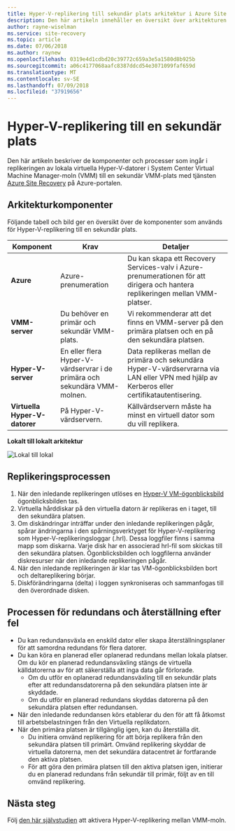 ```yaml
---
title: Hyper-V-replikering till sekundär plats arkitektur i Azure Site Recovery | Microsoft Docs
description: Den här artikeln innehåller en översikt över arkitekturen för replikering av lokala virtuella Hyper-V-datorer till en sekundär System Center VMM-plats med Azure Site Recovery.
author: rayne-wiselman
ms.service: site-recovery
ms.topic: article
ms.date: 07/06/2018
ms.author: raynew
ms.openlocfilehash: 0319e4d1cdbd20c39772c659a3e5a1580d8b925b
ms.sourcegitcommit: a06c4177068aafc8387ddcd54e3071099faf659d
ms.translationtype: MT
ms.contentlocale: sv-SE
ms.lasthandoff: 07/09/2018
ms.locfileid: "37919656"
---
```

# <a name="hyper-v-replication-to-a-secondary-site"></a>Hyper-V-replikering till en sekundär plats

Den här artikeln beskriver de komponenter och processer som ingår i replikeringen av lokala virtuella Hyper-V-datorer i System Center Virtual Machine Manager-moln (VMM) till en sekundär VMM-plats med tjänsten [Azure Site Recovery](site-recovery-overview.md) på Azure-portalen.


## <a name="architectural-components"></a>Arkitekturkomponenter

Följande tabell och bild ger en översikt över de komponenter som används för Hyper-V-replikering till en sekundär plats.

**Komponent** | **Krav** | **Detaljer**
--- | --- | ---
**Azure** | Azure-prenumeration | Du kan skapa ett Recovery Services-valv i Azure-prenumerationen för att dirigera och hantera replikeringen mellan VMM-platser.
**VMM-server** | Du behöver en primär och sekundär VMM-plats. | Vi rekommenderar att det finns en VMM-server på den primära platsen och en på den sekundära platsen.
**Hyper-V-server** |  En eller flera Hyper-V-värdservrar i de primära och sekundära VMM-molnen. | Data replikeras mellan de primära och sekundära Hyper-V-värdservrarna via LAN eller VPN med hjälp av Kerberos eller certifikatautentisering.  
**Virtuella Hyper-V-datorer** | På Hyper-V-värdservern. | Källvärdservern måste ha minst en virtuell dator som du vill replikera.

**Lokalt till lokalt arkitektur**

![Lokal till lokal](./media/hyper-v-vmm-architecture/arch-onprem-onprem.png)

## <a name="replication-process"></a>Replikeringsprocessen

1. När den inledande replikeringen utlöses en [Hyper-V VM-ögonblicksbild](https://technet.microsoft.com/library/dd560637.aspx) ögonblicksbilden tas.
2. Virtuella hårddiskar på den virtuella datorn är replikeras en i taget, till den sekundära platsen.
3. Om diskändringar inträffar under den inledande replikeringen pågår, spårar ändringarna i den spårningsverktyget för Hyper-V-replikering som Hyper-V-replikeringsloggar (.hrl). Dessa loggfiler finns i samma mapp som diskarna. Varje disk har en associerad hrl-fil som skickas till den sekundära platsen. Ögonblicksbilden och loggfilerna använder diskresurser när den inledande replikeringen pågår.
4. När den inledande replikeringen är klar tas VM-ögonblicksbilden bort och deltareplikering börjar.
5. Diskförändringarna (delta) i loggen synkroniseras och sammanfogas till den överordnade disken.


## <a name="failover-and-failback-process"></a>Processen för redundans och återställning efter fel

- Du kan redundansväxla en enskild dator eller skapa återställningsplaner för att samordna redundans för flera datorer.
- Du kan köra en planerad eller oplanerad redundans mellan lokala platser. Om du kör en planerad redundansväxling stängs de virtuella källdatorerna av för att säkerställa att inga data går förlorade.
    - Om du utför en oplanerad redundansväxling till en sekundär plats efter att redundansdatorerna på den sekundära platsen inte är skyddade.
    - Om du utför en planerad redundans skyddas datorerna på den sekundära platsen efter redundansen.
- När den inledande redundansen körs etablerar du den för att få åtkomst till arbetsbelastningen från den Virtuella replikdatorn.
- När den primära platsen är tillgänglig igen, kan du återställa dit.
    - Du initiera omvänd replikering för att börja replikera från den sekundära platsen till primärt. Omvänd replikering skyddar de virtuella datorerna, men det sekundära datacentret är fortfarande den aktiva platsen.
    - För att göra den primära platsen till den aktiva platsen igen, initierar du en planerad redundans från sekundär till primär, följt av en till omvänd replikering.



## <a name="next-steps"></a>Nästa steg


Följ [den här självstudien](hyper-v-vmm-disaster-recovery.md) att aktivera Hyper-V-replikering mellan VMM-moln.
